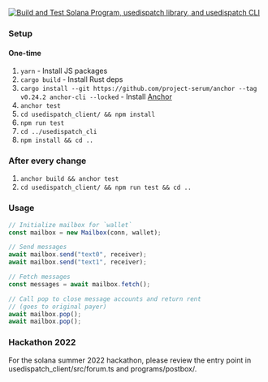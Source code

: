 [![Build and Test Solana Program, usedispatch library, and usedispatch CLI](https://github.com/0xengage/msg/actions/workflows/rust.yml/badge.svg)](https://github.com/0xengage/msg/actions/workflows/rust.yml)

### Setup

#### One-time

1. `yarn` - Install JS packages
1. `cargo build` - Install Rust deps
1. `cargo install --git https://github.com/project-serum/anchor --tag v0.24.2 anchor-cli --locked` - Install [Anchor](https://project-serum.github.io/anchor/getting-started/installation.html#build-from-source-for-other-operating-systems)
1. `anchor test`
1. `cd usedispatch_client/ && npm install`
1. `npm run test`
1. `cd ../usedispatch_cli`
1. `npm install && cd ..`

### After every change

1. `anchor build && anchor test`
1. `cd usedispatch_client/ && npm run test && cd ..`

### Usage

```ts
// Initialize mailbox for `wallet`
const mailbox = new Mailbox(conn, wallet);

// Send messages
await mailbox.send("text0", receiver);
await mailbox.send("text1", receiver);

// Fetch messages
const messages = await mailbox.fetch();

// Call pop to close message accounts and return rent
// (goes to original payer)
await mailbox.pop();
await mailbox.pop();
```

### Hackathon 2022
For the solana summer 2022 hackathon, please review the entry point in usedispatch_client/src/forum.ts and programs/postbox/.
